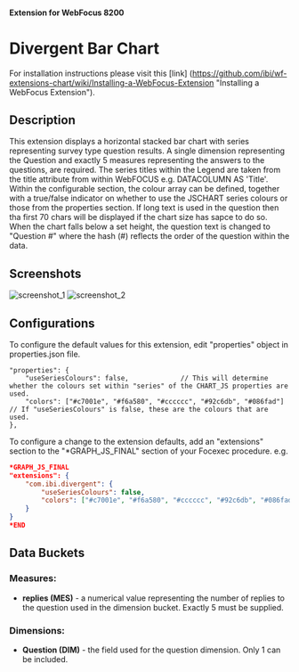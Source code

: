 #### Extension for WebFocus 8200
# Divergent Bar Chart
For installation instructions please visit this [link] (https://github.com/ibi/wf-extensions-chart/wiki/Installing-a-WebFocus-Extension "Installing a WebFocus Extension").
## Description
This extension displays a horizontal stacked bar chart with series representing survey type question results.
A single dimension representing the Question and exactly 5 measures representing the answers to the questions, are required.
The series titles within the Legend are taken from the title attribute from within WebFOCUS e.g. DATACOLUMN AS 'Title'.
Within the configurable section, the colour array can be defined, together with a true/false indicator on whether to use the JSCHART series colours or those from the properties section.
If long text is used in the question then tha first 70 chars will be displayed if the chart size has sapce to do so. When the chart falls below a set height, the question text is changed to "Question #" where the hash (#) reflects the order of the question within the data.


## Screenshots
![screenshot_1](https://github.com/ibi/wf-extensions-chart/blob/add-dendrorag-extension/com.ibi.divergent/screenshots/1.png)
![screenshot_2](https://github.com/ibi/wf-extensions-chart/blob/add-dendrorag-extension/com.ibi.divergent/screenshots/2.png)
## Configurations
To configure the default values for this extension, edit "properties" object in properties.json file.
	
	"properties": {
        "useSeriesColours": false,             // This will determine whether the colours set within "series" of the CHART_JS properties are used.
        "colors": ["#c7001e", "#f6a580", "#cccccc", "#92c6db", "#086fad"] // If "useSeriesColours" is false, these are the colours that are used.
	},
	
To configure a change to the extension defaults, add an "extensions" section to the "*GRAPH_JS_FINAL" section of your Focexec procedure. e.g.

```json
*GRAPH_JS_FINAL
"extensions": {
	"com.ibi.divergent": {
        "useSeriesColours": false,
        "colors": ["#c7001e", "#f6a580", "#cccccc", "#92c6db", "#086fad"]
	}
}
*END
```
## Data Buckets
### Measures:
* **replies (MES)** - a numerical value representing the number of replies to the question used in the dimension bucket. Exactly 5 must be supplied.
### Dimensions:
* **Question (DIM)** - the field used for the question dimension. Only 1 can be included.
